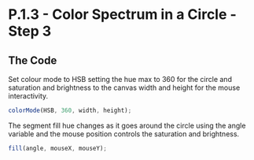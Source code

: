 # P.1.3 - Color Spectrum in a Circle - Step 3

## The Code

Set colour mode to HSB setting the hue max to 360 for the circle and saturation and brightness to the canvas width and height for the mouse interactivity.

```js
colorMode(HSB, 360, width, height);
```

The segment fill hue changes as it goes around the circle using the angle variable and the mouse position controls the saturation and brightness.

```js
fill(angle, mouseX, mouseY);
```
